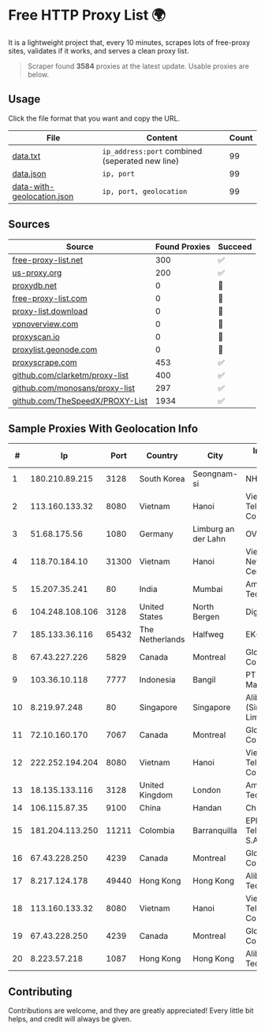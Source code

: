 
# Free HTTP Proxy List 🌍

It is a lightweight project that, every 10 minutes, scrapes lots of free-proxy sites, validates if it works, and serves a clean proxy list.


> Scraper found **3584** proxies at the latest update. Usable proxies are below.

## Usage

Click the file format that you want and copy the URL.


|File|Content|Count|
|----|-------|-----|
|[data.txt](https://raw.githubusercontent.com/themiralay/Proxy-List-World/master/data.txt)|`ip_address:port` combined (seperated new line)|99|
|[data.json](https://raw.githubusercontent.com/themiralay/Proxy-List-World/master/data.json)|`ip, port`|99|
|[data-with-geolocation.json](https://raw.githubusercontent.com/themiralay/Proxy-List-World/master/data-with-geolocation.json)|`ip, port, geolocation`|99|

## Sources

|Source|Found Proxies|Succeed|
|------|-------------|-------|
|[free-proxy-list.net](https://free-proxy-list.net)|300|✅|
|[us-proxy.org](https://www.us-proxy.org)|200|✅|
|[proxydb.net](http://proxydb.net)|0|🚫|
|[free-proxy-list.com](https://free-proxy-list.com/?page=&port=&type%5B%5D=http&type%5B%5D=https&up_time=0&search=Search)|0|🚫|
|[proxy-list.download](https://www.proxy-list.download/HTTP)|0|🚫|
|[vpnoverview.com](https://vpnoverview.com/privacy/anonymous-browsing/free-proxy-servers)|0|🚫|
|[proxyscan.io](https://www.proxyscan.io)|0|🚫|
|[proxylist.geonode.com](https://proxylist.geonode.com/api/proxy-list?limit=300&page=1&sort_by=lastChecked&sort_type=desc&protocols=http,https)|0|🚫|
|[proxyscrape.com](https://api.proxyscrape.com/v2/?request=displayproxies&protocol=http&timeout=10000&country=all&ssl=all&anonymity=all)|453|✅|
|[github.com/clarketm/proxy-list](https://raw.githubusercontent.com/clarketm/proxy-list/master/proxy-list-raw.txt)|400|✅|
|[github.com/monosans/proxy-list](https://raw.githubusercontent.com/monosans/proxy-list/main/proxies/http.txt)|297|✅|
|[github.com/TheSpeedX/PROXY-List](https://raw.githubusercontent.com/TheSpeedX/PROXY-List/master/http.txt)|1934|✅|


## Sample Proxies With Geolocation Info

|#|Ip|Port|Country|City|Internet Service Provider|
|-|--|----|-------|----|-------------------------|
|1|180.210.89.215|3128|South Korea|Seongnam-si|NHNCLOUD|
|2|113.160.133.32|8080|Vietnam|Hanoi|VietNam Post and Telecom Corporation|
|3|51.68.175.56|1080|Germany|Limburg an der Lahn|OVH SAS|
|4|118.70.184.10|31300|Vietnam|Hanoi|Vietnam Internet Network Information Center|
|5|15.207.35.241|80|India|Mumbai|Amazon Technologies Inc.|
|6|104.248.108.106|3128|United States|North Bergen|DigitalOcean, LLC|
|7|185.133.36.116|65432|The Netherlands|Halfweg|EK-Media B.V.|
|8|67.43.227.226|5829|Canada|Montreal|GloboTech Communications|
|9|103.36.10.118|7777|Indonesia|Bangil|PT Awinet Global Mandiri|
|10|8.219.97.248|80|Singapore|Singapore|Alibaba Cloud (Singapore) Private Limited|
|11|72.10.160.170|7067|Canada|Montreal|GloboTech Communications|
|12|222.252.194.204|8080|Vietnam|Hanoi|VietNam Post and Telecom Corporation|
|13|18.135.133.116|3128|United Kingdom|London|Amazon Technologies Inc.|
|14|106.115.87.35|9100|China|Handan|Chinanet|
|15|181.204.113.250|11211|Colombia|Barranquilla|EPM Telecomunicaciones S.A. E.S.P.|
|16|67.43.228.250|4239|Canada|Montreal|GloboTech Communications|
|17|8.217.124.178|49440|Hong Kong|Hong Kong|Alibaba (US) Technology Co., Ltd.|
|18|113.160.133.32|8080|Vietnam|Hanoi|VietNam Post and Telecom Corporation|
|19|67.43.228.250|4239|Canada|Montreal|GloboTech Communications|
|20|8.223.57.218|1087|Hong Kong|Hong Kong|Alibaba (US) Technology Co., Ltd.|



## Contributing

Contributions are welcome, and they are greatly appreciated! Every
little bit helps, and credit will always be given.

